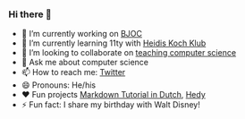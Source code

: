### Hi there 👋

- 🔭 I’m currently working on [BJOC](https://www.bjoc.nl)
- 🌱 I’m currently learning 11ty with [Heidis Koch Klub](https://github.com/Heidiskochklub/) 
- 👯 I’m looking to collaborate on [teaching computer science](https://www.ieni.org)
- 💬 Ask me about computer science
- 📫 How to reach me: [Twitter](https://www.twitter.com/moorlag)
- 😄 Pronouns: He/his
- ❤️ Fun projects [Markdown Tutorial in Dutch](https://www.markdowntutorial.com/nl/), [Hedy](https://www.hedycode.com)
- ⚡ Fun fact: I share my birthday with Walt Disney!
